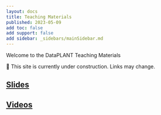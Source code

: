 ```yaml
---
layout: docs
title: Teaching Materials
published: 2023-05-09
add toc: false
add support: false
add sidebar: _sidebars/mainSidebar.md
---
```


Welcome to the DataPLANT Teaching Materials

:construction: This site is currently under construction. Links may change.

## [Slides](/docs/teaching-materials/slides.html)

## [Videos](/docs/teaching-materials/videos.html)
